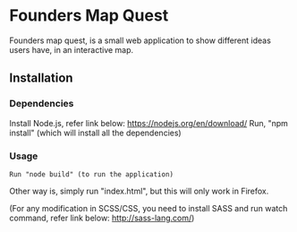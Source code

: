 # Founders Map Quest

Founders map quest, is a small web application to show different ideas users have, in an interactive map.

## Installation

### Dependencies

Install Node.js, refer link below: https://nodejs.org/en/download/
	Run, "npm install" (which will install all the dependencies)

### Usage
	Run "node build" (to run the application)

Other way is, simply run "index.html", but this will only work in Firefox.

(For any modification in SCSS/CSS, you need to install SASS and run watch command, refer link below:
http://sass-lang.com/)
